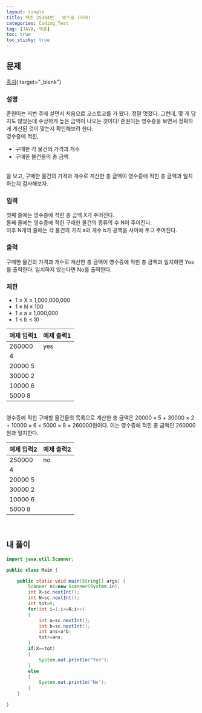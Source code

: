 ```yaml
---
layout: single
title: 백준 25304번 - 영수증 (자바)
categories: Coding_Test
tag: [JAVA, 백준]
toc: true
toc_sticky: true
---
```


## 문제
[출처](https://www.acmicpc.net/problem/25304){:target="_blank"}
### 설명
준원이는 저번 주에 살면서 처음으로 코스트코를 가 봤다. 정말 멋졌다. 그런데, 몇 개 담지도 않았는데 수상하게 높은 금액이 나오는 것이다! 준원이는 영수증을 보면서 정확하게 계산된 것이 맞는지 확인해보려 한다.
<br/>
영수증에 적힌,

 * 구매한 각 물건의 가격과 개수
 * 구매한 물건들의 총 금액
<br/>
을 보고, 구매한 물건의 가격과 개수로 계산한 총 금액이 영수증에 적힌 총 금액과 일치하는지 검사해보자.

### 입력
첫째 줄에는 영수증에 적힌 총 금액 X가 주어진다.
<br/>
둘째 줄에는 영수증에 적힌 구매한 물건의 종류의 수 N이 주어진다.
<br/>
이후 N개의 줄에는 각 물건의 가격 a와 개수 b가 공백을 사이에 두고 주어진다.

### 출력
구매한 물건의 가격과 개수로 계산한 총 금액이 영수증에 적힌 총 금액과 일치하면 Yes를 출력한다. 일치하지 않는다면 No를 출력한다.

### 제한

 * 1 ≤ X ≤ 1,000,000,000
 * 1 ≤ N ≤ 100
 * 1 ≤ a ≤ 1,000,000
 * 1 ≤ b ≤ 10 

예제 입력1|예제 출력1
---|---
260000|yes
4| 
20000 5| 
30000 2| 
10000 6| 
5000 8| 

<br/>영수증에 적힌 구매할 물건들의 목록으로 계산한 총 금액은 20000 × 5 + 30000 × 2 + 10000 × 6 + 5000 × 8 = 260000원이다. 이는 영수증에 적힌 총 금액인 260000원과 일치한다. 

예제 입력2|예제 출력2
---|---
250000|no
4| 
20000 5| 
30000 2| 
10000 6| 
5000 8| 

<br/>

## 내 풀이
```java
import java.util.Scanner;

public class Main {

	public static void main(String[] args) {
		Scanner sc=new Scanner(System.in);
		int X=sc.nextInt();
		int N=sc.nextInt();
		int tot=0;
		for(int i=1;i<=N;i++)
		{
			int a=sc.nextInt();
			int b=sc.nextInt();
			int ans=a*b;
			tot+=ans;
		}
		if(X==tot)
		{
			System.out.println("Yes");
		}
		else
		{
			System.out.println("No");
		}
	}

}
```
